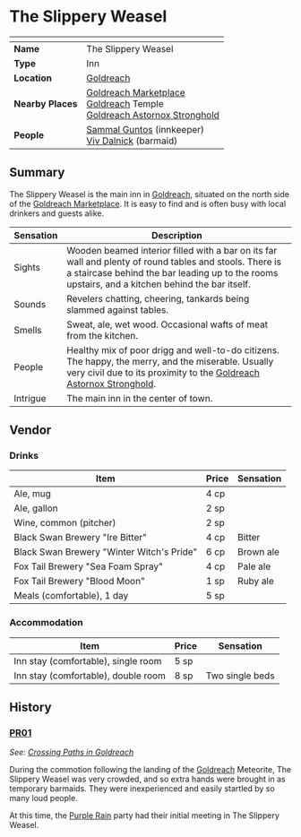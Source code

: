 # The Slippery Weasel

| []() | |
| --- | --- |
| **Name** | The Slippery Weasel |
| **Type** | Inn |
| **Location** | [Goldreach](../README.md) |
| **Nearby Places** | [Goldreach Marketplace](goldreach-marketplace.md)<br />[Goldreach](../README.md) Temple<br />[Goldreach Astornox Stronghold](goldreach-astornox-stronghold.md) |
| **People** | [Sammal Guntos](../../../../../people/sammal-guntos.md) (innkeeper)<br />[Viv Dalnick](../../../../../people/viv-dalnick.md) (barmaid) |

## Summary

The Slippery Weasel is the main inn in [Goldreach](../README.md), situated on the north side of the [Goldreach Marketplace](goldreach-marketplace.md). It is easy to find and is often busy with local drinkers and guests alike.

| Sensation | Description |
| ---- | --- |
| Sights | Wooden beamed interior filled with a bar on its far wall and plenty of round tables and stools. There is a staircase behind the bar leading up to the rooms upstairs, and a kitchen behind the bar itself. |
| Sounds | Revelers chatting, cheering, tankards being slammed against tables. |
| Smells | Sweat, ale, wet wood. Occasional wafts of meat from the kitchen. |
| People | Healthy mix of poor drigg and well-to-do citizens. The happy, the merry, and the miserable. Usually very civil due to its proximity to the [Goldreach Astornox Stronghold](goldreach-astornox-stronghold.md).|
| Intrigue | The main inn in the center of town. |

## Vendor

### Drinks

| Item | Price | Sensation |
| --- | --- | --- |
| Ale, mug | 4 cp |
| Ale, gallon | 2 sp |
| Wine, common (pitcher) | 2 sp |
| Black Swan Brewery "Ire Bitter" | 4 cp | Bitter |
| Black Swan Brewery "Winter Witch's Pride" | 6 cp | Brown ale |
| Fox Tail Brewery "Sea Foam Spray" | 4 cp | Pale ale |
| Fox Tail Brewery "Blood Moon" | 1 sp | Ruby ale |
| Meals (comfortable), 1 day | 5 sp |

### Accommodation

| Item | Price | Sensation |
| --- | --- | --- |
| Inn stay (comfortable), single room | 5 sp |
| Inn stay (comfortable), double room | 8 sp | Two single beds |

## History

### [PR01](../../../../../../campaigns/purple-rain/sessions.md/PR01.md)

*See: [Crossing Paths in Goldreach](../../../../../../campaigns/purple-rain/storylines.md/crossing-paths-in-goldreach.md)*

During the commotion following the landing of the [Goldreach](../README.md) Meteorite, The Slippery Weasel was very crowded, and so extra hands were brought in as temporary barmaids. They were inexperienced and easily startled by so many loud people.

At this time, the [Purple Rain](../../../../../../campaigns/purple-rain/README.md) party had their initial meeting in The Slippery Weasel.
